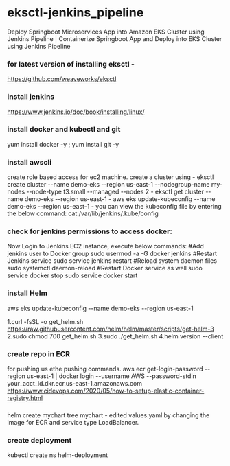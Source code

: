 # eksctl-jenkins_pipeline
Deploy Springboot Microservices App into Amazon EKS Cluster using Jenkins Pipeline | Containerize Springboot App and Deploy into EKS Cluster using Jenkins Pipeline

### for latest version of installing eksctl - 
https://github.com/weaveworks/eksctl
### install jenkins
https://www.jenkins.io/doc/book/installing/linux/

### install docker and kubectl and git 
yum install docker -y ; yum install git -y
### install awscli
create role based access for ec2 machine.
create a cluster using - eksctl create cluster --name demo-eks --region us-east-1 --nodegroup-name my-nodes --node-type t3.small --managed --nodes 2 
                        - eksctl get cluster --name demo-eks --region us-east-1
                        - aws eks update-kubeconfig --name demo-eks --region us-east-1
                        - you can view the kubeconfig file by entering the below command: cat  /var/lib/jenkins/.kube/config
### check for jenkins permissions to access docker: 
Now Login to Jenkins EC2 instance, execute below commands:
#Add jenkins user to Docker group
sudo usermod -a -G docker jenkins
#Restart Jenkins service
sudo service jenkins restart
#Reload system daemon files
sudo systemctl daemon-reload
#Restart Docker service as well
sudo service docker stop
sudo service docker start

### install Helm 
aws eks update-kubeconfig --name demo-eks --region us-east-1

1.curl -fsSL -o get_helm.sh https://raw.githubusercontent.com/helm/helm/master/scripts/get-helm-3
2.sudo chmod 700 get_helm.sh
3.sudo ./get_helm.sh
4.helm version --client

### create repo in ECR
for pushing us ethe pushing commands.
aws ecr get-login-password --region us-east-1 | docker login --username AWS --password-stdin your_acct_id.dkr.ecr.us-east-1.amazonaws.com
https://www.cidevops.com/2020/05/how-to-setup-elastic-container-registry.html
### 
helm create mychart
tree mychart - edited values.yaml by changing the image for ECR and service type LoadBalancer.

### create deployment
kubectl create ns helm-deployment
